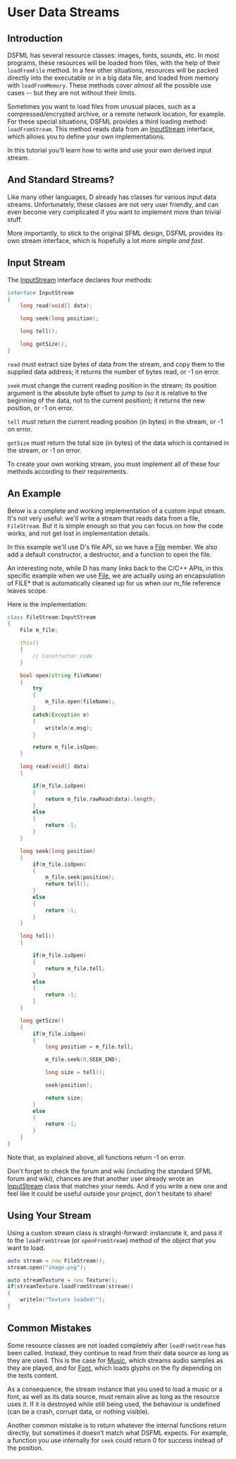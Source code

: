 User Data Streams
=====

Introduction
---

DSFML has several resource classes: images, fonts, sounds, etc. In most programs, these resources will be loaded from files, with the help of their `loadFromFile` method. In a few other situations, resources will be packed directly into the executable or in a big data file, and loaded from memory with `loadFromMemory`. These methods cover *almost* all the possible use cases -- but they are not without their limits.

Sometimes you want to load files from unusual places, such as a compressed/encrypted archive, or a remote network location, for example. For these special situations, DSFML provides a third loading method: `loadFromStream`. This method reads data from an [InputStream](https://github.com/Jebbs/DSFML/blob/master/src/dsfml/system/inputstream.d) interface, which allows you to define your own implementations.

In this tutorial you'll learn how to write and use your own derived input stream.


And Standard Streams?
---

Like many other languages, D already has classes for various input data streams. Unfortunately, these classes are not very user friendly, and can even become very complicated if you want to implement more than trivial stuff. 

More importantly, to stick to the original SFML design, DSFML provides its own stream interface, which is hopefully a lot more *simple and fast*.

Input Stream
---

The [InputStream](https://github.com/Jebbs/DSFML/blob/master/src/dsfml/system/inputstream.d) interface declares four methods:

```D
interface InputStream
{
    long read(void[] data);

    long seek(long position);

    long tell();

    long getSize();
}
```

`read` must extract size bytes of data from the stream, and copy them to the supplied data address; it returns the number of bytes read, or -1 on error.

`seek` must change the current reading position in the stream; its position argument is the absolute byte offset to jump to (so it is relative to the beginning of the data, not to the current position); it returns the new position, or -1 on error.

`tell` must return the current reading position (in bytes) in the stream, or -1 on error.

`getSize` must return the total size (in bytes) of the data which is contained in the stream, or -1 on error.

To create your own working stream, you must implement all of these four methods according to their requirements.

An Example
---

Below is a complete and working implementation of a custom input stream. It's not very useful: we'll write a stream that reads data from a file, `FileStream`. But it is simple enough so that you can focus on how the code works, and not get lost in implementation details.

In this example we'll use D's file API, so we have a [File](http://dlang.org/phobos/std_stdio.html#.File) member. We also add a default constructor, a destructor, and a function to open the file.

An interesting note, while D has many links back to the C/C++ APIs, in this specific example when we use [File](http://dlang.org/phobos/std_stdio.html#.File), we are actually using an encapsulation of FILE* that is automatically cleaned up for us when our m_file reference leaves scope.

Here is the implementation:

```D
class FileStream:InputStream
{
    File m_file;

    this()
    {
        // Constructor code
    }

    bool open(string fileName)
    {
        try
        {
            m_file.open(fileName);
        }
        catch(Exception e)
        {
            writeln(e.msg);
        }

        return m_file.isOpen;
    }

    long read(void[] data)
    {

        if(m_file.isOpen)
        {
            return m_file.rawRead(data).length;
        }
        else
        {
            return -1;
        }
    }

    long seek(long position)
    {
        if(m_file.isOpen)
        {
            m_file.seek(position);
            return tell();
        }
        else
        {
            return -1;
        }
    }

    long tell()
    {

        if(m_file.isOpen)
        {
            return m_file.tell;
        }
        else
        {
            return -1;
        }
    }

    long getSize()
    {
        if(m_file.isOpen)
        {
            long position = m_file.tell;

            m_file.seek(0,SEEK_END);

            long size = tell();

            seek(position);

            return size;
        }
        else
        {
            return -1;
        }
    }
}
```

Note that, as explained above, all functions return -1 on error.

Don't forget to check the forum and wiki (including the standard SFML forum and wiki), chances are that another user already wrote an [InputStream](https://github.com/Jebbs/DSFML/blob/master/src/dsfml/system/inputstream.d) class that matches your needs. And if you write a new one and feel like it could be useful outside your project, don't hesitate to share!

Using Your Stream
---

Using a custom stream class is straight-forward: instanciate it, and pass it to the `loadFromStream` (or `openFromStream`) method of the object that you want to load.

```D
auto stream = new FileStream();
stream.open("image.png");

auto streamTexture = new Texture();
if(streamTexture.loadFromStream(stream))
{
    writeln("Texture loaded!");
}
```

Common Mistakes
---

Some resource classes are not loaded completely after `loadFromStream` has been called. Instead, they continue to read from their data source as long as they are used. This is the case for [Music](https://github.com/Jebbs/DSFML/blob/master/src/dsfml/audio/music.d), which streams audio samples as they are played, and for [Font](https://github.com/Jebbs/DSFML/blob/master/src/dsfml/graphics/font.d), which loads glyphs on the fly depending on the texts content.

As a consequence, the stream instance that you used to load a music or a font, as well as its data source, must remain alive as long as the resource uses it. If it is destroyed while still being used, the behaviour is undefined (can be a crash, corrupt data, or nothing visible).

Another common mistake is to return whatever the internal functions return directly, but sometimes it doesn't match what DSFML expects. For example, a function you use internally for `seek` could return 0 for success instead of the position.
